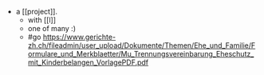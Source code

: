 - a [[project]].
  - with [[l]]
  - one of many :)
  - #go https://www.gerichte-zh.ch/fileadmin/user_upload/Dokumente/Themen/Ehe_und_Familie/Formulare_und_Merkblaetter/Mu_Trennungsvereinbarung_Eheschutz_mit_Kinderbelangen_VorlagePDF.pdf
